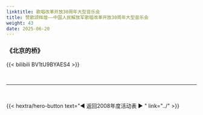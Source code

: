 ```yaml
---
linktitle: 歌唱改革开放30周年大型音乐会
title: 赞歌颂辉煌——中国人民解放军歌唱改革开放30周年大型音乐会
weight: 43
date: 2025-06-20
---
```


### 《北京的桥》

{{< bilibili BV1tU9BYAES4 >}}


<br>
<hr>
<br>

{{< hextra/hero-button text="◀ 返回2008年度活动表 ▶ " link="../" >}}
